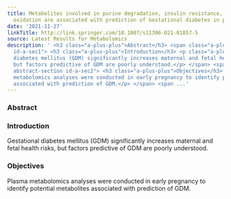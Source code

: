 ```yaml
---
title: Metabolites involved in purine degradation, insulin resistance, and fatty acid
  oxidation are associated with prediction of Gestational diabetes in plasma
date: '2021-11-27'
linkTitle: http://link.springer.com/10.1007/s11306-021-01857-5
source: Latest Results for Metabolomics
description: ' <h3 class="a-plus-plus">Abstract</h3> <span class="a-plus-plus abstract-section
  id-a-sec1"> <h3 class="a-plus-plus">Introduction</h3> <p class="a-plus-plus">Gestational
  diabetes mellitus (GDM) significantly increases maternal and fetal health risks,
  but factors predictive of GDM are poorly understood.</p> </span> <span class="a-plus-plus
  abstract-section id-a-sec2"> <h3 class="a-plus-plus">Objectives</h3> <p class="a-plus-plus">Plasma
  metabolomics analyses were conducted in early pregnancy to identify potential metabolites
  associated with prediction of GDM.</p> </span> <span ...'
---
```

 <h3 class="a-plus-plus">Abstract</h3> <span class="a-plus-plus abstract-section id-a-sec1"> <h3 class="a-plus-plus">Introduction</h3> <p class="a-plus-plus">Gestational diabetes mellitus (GDM) significantly increases maternal and fetal health risks, but factors predictive of GDM are poorly understood.</p> </span> <span class="a-plus-plus abstract-section id-a-sec2"> <h3 class="a-plus-plus">Objectives</h3> <p class="a-plus-plus">Plasma metabolomics analyses were conducted in early pregnancy to identify potential metabolites associated with prediction of GDM.</p> </span> <span ...